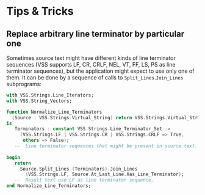 # Tips & Tricks


## Replace arbitrary line terminator by particular one

Sometimes source text might have different kinds of line terminator sequences
(VSS supports LF, CR, CRLF, NEL, VT, FF, LS, PS as line terminator sequences),
but the application might expect to use only one of them. It can be done by
a sequence of calls to `Split_Lines`.`Join_Lines` subprograms:


```ada
with VSS.Strings.Line_Iterators;
with VSS.String_Vectors;

function Normalize_Line_Terminators
  (Source : VSS.Strings.Virtual_String) return VSS.Strings.Virtual_String
is
   Terminators : constant VSS.Strings.Line_Terminator_Set :=
     (VSS.Strings.LF | VSS.Strings.CR | VSS.Strings.CRLF => True,
      others => False);
   --  Line terminator sequences that might be present in source text.
   
begin
   return
     Source.Split_Lines (Terminators).Join_Lines
       (VSS.Strings.LF, Source.At_Last_Line.Has_Line_Terminator);
   --  Result text use LF as line terminator sequence.
end Normalize_Line_Terminators;
```
